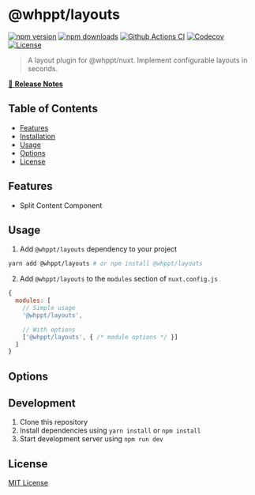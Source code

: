 # @whppt/layouts

[![npm version][npm-version-src]][npm-version-href]
[![npm downloads][npm-downloads-src]][npm-downloads-href]
[![Github Actions CI][github-actions-ci-src]][github-actions-ci-href]
[![Codecov][codecov-src]][codecov-href]
[![License][license-src]][license-href]

> A layout plugin for @whppt/nuxt. Implement configurable layouts in seconds. 

[📖 **Release Notes**](./CHANGELOG.md)

## Table of Contents

- [Features](#features)
- [Installation](#features)
- [Usage](#usage)
- [Options](#options)
- [License](#license)

## Features
- Split Content Component


## Usage

1. Add `@whppt/layouts` dependency to your project

```bash
yarn add @whppt/layouts # or npm install @whppt/layouts
```

2. Add `@whppt/layouts` to the `modules` section of `nuxt.config.js`

```js
{
  modules: [
    // Simple usage
    '@whppt/layouts',

    // With options
    ['@whppt/layouts', { /* module options */ }]
  ]
}
```
## Options

## Development

1. Clone this repository
2. Install dependencies using `yarn install` or `npm install`
3. Start development server using `npm run dev`

## License

[MIT License](./LICENSE)

<!-- Badges -->
[npm-version-src]: https://img.shields.io/npm/v/@whppt/layouts/latest.svg
[npm-version-href]: https://npmjs.com/package/@whppt/layouts

[npm-downloads-src]: https://img.shields.io/npm/dt/@whppt/layouts.svg
[npm-downloads-href]: https://npmjs.com/package/@whppt/layouts

[github-actions-ci-src]: https://github.com/whpptjs/layouts/workflows/ci/badge.svg
[github-actions-ci-href]: https://github.com/whpptjs/layouts/actions?query=workflow%3Aci

[codecov-src]: https://img.shields.io/codecov/c/github/whpptjs/layouts.svg
[codecov-href]: https://codecov.io/gh/whpptjs/layouts

[license-src]: https://img.shields.io/npm/l/@whppt/layouts.svg
[license-href]: https://npmjs.com/package/@whppt/layouts

